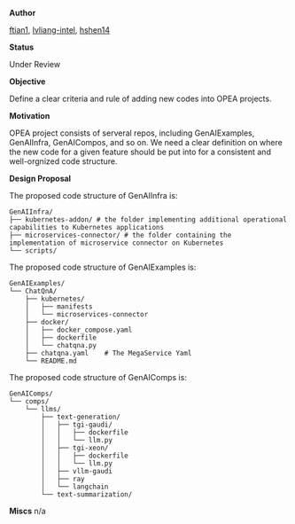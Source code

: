 **Author**

[ftian1](https://github.com/ftian1), [lvliang-intel](https://github.com/lvliang-intel), [hshen14](https://github.com/hshen14)

**Status**

Under Review

**Objective**

Define a clear criteria and rule of adding new codes into OPEA projects.

**Motivation**

OPEA project consists of serveral repos, including GenAIExamples, GenAIInfra, GenAICompos, and so on. We need a clear definition on where the new code for a given feature should be put into for a consistent and well-orgnized code structure.


**Design Proposal**

The proposed code structure of GenAIInfra is:

```
GenAIInfra/
├── kubernetes-addon/ # the folder implementing additional operational capabilities to Kubernetes applications
├── microservices-connector/ # the folder containing the implementation of microservice connector on Kubernetes
└── scripts/
```

The proposed code structure of GenAIExamples is:

```
GenAIExamples/
└── ChatQnA/
    ├── kubernetes/
    │   ├── manifests
    │   └── microservices-connector
    ├── docker/
    │   ├── docker_compose.yaml
    │   ├── dockerfile
    │   └── chatqna.py
    ├── chatqna.yaml    # The MegaService Yaml
    └── README.md 
```

The proposed code structure of GenAIComps is:

```
GenAIComps/
└── comps/
    └── llms/
        ├── text-generation/
        │   ├── tgi-gaudi/
        │   │   ├── dockerfile
        │   │   └── llm.py
        │   ├── tgi-xeon/
        │   │   ├── dockerfile
        │   │   └── llm.py
        │   ├── vllm-gaudi
        │   ├── ray
        │   └── langchain
        └── text-summarization/
```

**Miscs**
n/a
